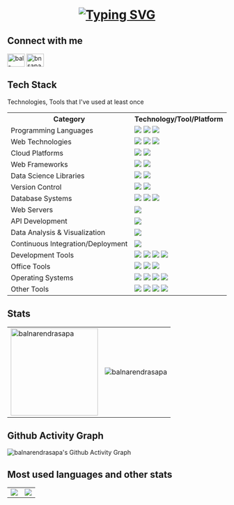 <h1 align = "center">
<a href="https://github.com/balnarendrasapa"><img src="https://readme-typing-svg.herokuapp.com?font=Mooli&size=75&duration=1500&pause=600&color=E3F7F5FF&background=0d1117&center=true&vCenter=true&multiline=true&width=1920&height=384&lines=Hello+👋!;My+name+is+Bal+Narendra+Sapa;Welcome+to+my+GitHub+Profile" alt="Typing SVG" /></a>
</h1>

## Connect with me

<p align="left">
<a href="https://linkedin.com/in/bal-narendra-s" target="blank"><img align="center" src="https://raw.githubusercontent.com/rahuldkjain/github-profile-readme-generator/master/src/images/icons/Social/linked-in-alt.svg" alt="bal-narendra-s" height="30" width="40" /></a>
<a href="https://instagram.com/bnsapa" target="blank"><img align="center" src="https://raw.githubusercontent.com/rahuldkjain/github-profile-readme-generator/master/src/images/icons/Social/instagram.svg" alt="bnsapa" height="30" width="40" /></a>
</p>


## Tech Stack

Technologies, Tools that I've used at least once

<table align="center">
    <tr>
        <th>Category</th>
        <th>Technology/Tool/Platform</th>
    </tr>
    <tr>
        <td>Programming Languages</td>
        <td><img src="https://img.shields.io/badge/Python-3766AB?style=flat-square&logo=Python&logoColor=white"> <img src="https://img.shields.io/badge/C-A8B9CC?style=flat-square&logo=C&logoColor=white"> <img src="https://img.shields.io/badge/Java-007396?style=flat-square&logo=Java&logoColor=white"></td>
    </tr>
    <tr>
        <td>Web Technologies</td>
        <td><img src="https://img.shields.io/badge/HTML5-1572B6?style=flat-square&logo=HTML5&logoColor=white"> <img src="https://img.shields.io/badge/CSS3-1572B6?style=flat-square&logo=css3&logoColor=white"> <img src="https://img.shields.io/badge/JavaScript-ffb13b?style=flat-square&logo=javascript&logoColor=white"></td>
    </tr>
    <tr>
        <td>Cloud Platforms</td>
        <td><img src="https://img.shields.io/badge/Amazon_AWS-232F3E?style=flat-square&logo=amazon-aws&logoColor=white"> <img src="https://img.shields.io/badge/Microsoft_Azure-0089D6?style=flat-square&logo=microsoft-azure&logoColor=white"></td>
    </tr>
    <tr>
        <td>Web Frameworks</td>
        <td><img src="https://img.shields.io/badge/Flask-1572B6?style=flat-square&logo=Flask&logoColor=white"> <img src="https://img.shields.io/badge/Django-092E20?style=flat-square&logo=Django&logoColor=white"></td>
    </tr>
    <tr>
        <td>Data Science Libraries</td>
        <td><img src="https://img.shields.io/badge/NumPy-013243?style=flat-square&logo=NumPy&logoColor=white"> <img src="https://img.shields.io/badge/Pandas-150458?style=flat-square&logo=pandas&logoColor=white"></td>
    </tr>
    <tr>
        <td>Version Control</td>
        <td><img src="https://img.shields.io/badge/GitHub-181717?style=flat-square&logo=GitHub&logoColor=white"> <img src="https://img.shields.io/badge/Git-F05032?style=flat-square&logo=Git&logoColor=white"></td>
    </tr>
    <tr>
        <td>Database Systems</td>
        <td><img src="https://img.shields.io/badge/MySQL-E6B91E?style=flat-square&logo=MySql&logoColor=white"> <img src="https://img.shields.io/badge/SQLite-07405E?style=flat-square&logo=sqlite&logoColor=white"> <img src="https://img.shields.io/badge/Microsoft_SQL_Server-CC2927?style=flat-square&logo=microsoft-sql-server&logoColor=white"></td>
    </tr>
    <tr>
        <td>Web Servers</td>
        <td><img src="https://img.shields.io/badge/Apache-D22128?style=flat-square&logo=Apache&logoColor=white"></td>
    </tr>
    <tr>
        <td>API Development</td>
        <td><img src="https://img.shields.io/badge/Postman-FF6C37.svg?style=flat-square&logo=Postman&logoColor=white"></td>
    </tr>
    <tr>
        <td>Data Analysis & Visualization</td>
        <td><img src="https://img.shields.io/badge/Power%20BI-F2C811.svg?style=flat-square&logo=Power-BI&logoColor=black"></td>
    </tr>
    <tr>
        <td>Continuous Integration/Deployment</td>
        <td><img src="https://img.shields.io/badge/GitHub%20Actions-2088FF.svg?style=flat-square&logo=GitHub-Actions&logoColor=white"></td>
    </tr>
    <tr>
        <td>Development Tools</td>
        <td><img src="https://img.shields.io/badge/Visual%20Studio%20Code-007ACC?style=flat-square&logo=Visual%20Studio%20Code&logoColor=white"> <img src="https://img.shields.io/badge/Pycharm-000000?style=flat-square&logo=Pycharm&logoColor=white"> <img src="https://img.shields.io/badge/Jupyter-F37626.svg?style=flat-square&logo=Jupyter&logoColor=white"> <img src="https://img.shields.io/badge/sublime_text-%23575757.svg?&style=flat-square&logo=sublime-text&logoColor=important"></td>
    </tr>
    <tr>
        <td>Office Tools</td>
        <td><img src="https://img.shields.io/badge/Microsoft_Excel-217346?style=flat-square&logo=microsoft-excel&logoColor=white"> <img src="https://img.shields.io/badge/Microsoft_PowerPoint-B7472A?style=flat-square&logo=microsoft-powerpoint&logoColor=white"> <img src="https://img.shields.io/badge/Microsoft_Word-2B579A?style=flat-square&logo=microsoft-word&logoColor=white"></td>
    </tr>
    <tr>
        <td>Operating Systems</td>
        <td><img src="https://img.shields.io/badge/Kali%20Linux-557C94?style=flat-square&logo=Kali%20Linux&logoColor=white"> <img src="https://img.shields.io/badge/Ubuntu-E95420?style=flat-square&logo=Ubuntu&logoColor=white"> <img src="https://img.shields.io/badge/Windows-0078D6?style=flat-square&logo=Windows&logoColor=white"> <img src="https://img.shields.io/badge/macOS-000000?style=flat-square&logo=Apple&logoColor=white"></td>
    </tr>
    <tr>
        <td>Other Tools</td>
        <td><img src="https://img.shields.io/badge/LaTeX-008080?style=flat-square&logo=LaTeX&logoColor=white"> <img src="https://img.shields.io/badge/Docker-2496ED?style=flat-square&logo=Docker&logoColor=white"> <img src="https://img.shields.io/badge/VirtualBox-183A61?style=flat-square&logo=VirtualBox&logoColor=white"> <img src="https://img.shields.io/badge/VIM-019733?style=flat-square&logo=Vim&logoColor=white"></td>
    </tr>
</table>


## Stats

<table>
  <tr>
    <td>
      <img height="200" align="center" src="https://github-readme-stats.vercel.app/api?username=balnarendrasapa&show_icons=true&theme=chartreuse-dark&locale=en" alt="balnarendrasapa" />
    </td>
    <td>
      <img align="center" src="https://github-readme-streak-stats.herokuapp.com/?user=balnarendrasapa&card_width=480&theme=chartreuse-dark" alt="balnarendrasapa" />
    </td>
  </tr>
</table>

## Github Activity Graph

![balnarendrasapa's Github Activity Graph](https://github-readme-activity-graph.vercel.app/graph?username=balnarendrasapa&theme=chartreuse-dark&hide_border=true&radius=5)

## Most used languages and other stats
<table align="center">
  <tr>
    <td>
      <a href="https://github.com/balnarendrasapa">
        <img align="center" src="https://github-readme-stats.vercel.app/api/top-langs/?username=balnarendrasapa&layout=pie&theme=dark&hide=jupyter%20notebook,html,css" />
      </a>
    </td>
    <td>
      <img align="center" src="https://github-profile-trophy.vercel.app/?username=balnarendrasapa&theme=onedark&column=4" />
    </td>
  </tr>
</table>


